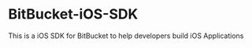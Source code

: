 BitBucket-iOS-SDK
=================

This is a iOS SDK for BitBucket to help developers build iOS Applications